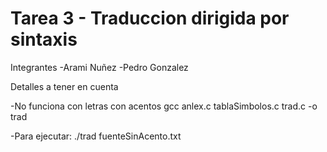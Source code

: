 # Tarea 3 - Traduccion dirigida por sintaxis

Integrantes
-Arami Nuñez
-Pedro Gonzalez

Detalles a tener en cuenta

-No funciona con letras con acentos
gcc anlex.c tablaSimbolos.c trad.c -o trad

-Para ejecutar:
./trad fuenteSinAcento.txt
